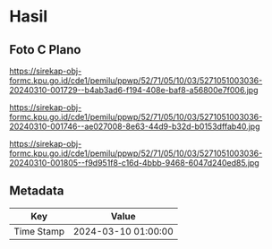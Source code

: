 # Hasil

## Foto C Plano

https://sirekap-obj-formc.kpu.go.id/cde1/pemilu/ppwp/52/71/05/10/03/5271051003036-20240310-001729--b4ab3ad6-f194-408e-baf8-a56800e7f006.jpg

https://sirekap-obj-formc.kpu.go.id/cde1/pemilu/ppwp/52/71/05/10/03/5271051003036-20240310-001746--ae027008-8e63-44d9-b32d-b0153dffab40.jpg

https://sirekap-obj-formc.kpu.go.id/cde1/pemilu/ppwp/52/71/05/10/03/5271051003036-20240310-001805--f9d951f8-c16d-4bbb-9468-6047d240ed85.jpg


## Metadata

| Key        | Value               |
| ---------- | ------------------- |
| Time Stamp | 2024-03-10 01:00:00 |




